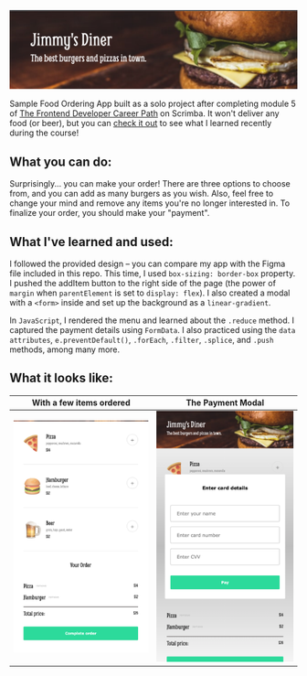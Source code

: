 [<img src="images/restaurant-header.png" alt="restaurant app header">]()

Sample Food Ordering App built as a solo project after completing module 5 of [The Frontend Developer Career Path](https://scrimba.com/learn/frontend) on Scrimba. It won't deliver any food (or beer), but you can [check it out]() to see what I learned recently during the course!

## What you can do:
Surprisingly... you can make your order! There are three options to choose from, and you can add as many burgers as you wish. Also, feel free to change your mind and remove any items you're no longer interested in. To finalize your order, you should make your "payment".

## What I've learned and used:
I followed the provided design – you can compare my app with the Figma file included in this repo. This time, I used `box-sizing: border-box` property. I pushed the addItem button to the right side of the page (the power of `margin` when `parentElement` is set to `display: flex`). I also created a modal with a `<form>` inside and set up the background as a `linear-gradient`.

In `JavaScript`, I rendered the menu and learned about the `.reduce` method. I captured the payment details using `FormData`. I also practiced using the `data attributes`, `e.preventDefault()`, `.forEach`, `.filter`, `.splice`, and `.push` methods, among many more.

## What it looks like:
| With a few items ordered | The Payment Modal |
| --- | ---|
| <img width="400px" alt="The view with a few item ordered" src="images/restaurant-order.png">| <img width="400px" alt="The view of the payment modal" src="images/restaurant-payment.png"> |
